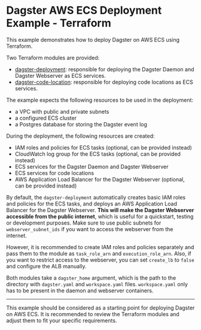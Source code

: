 # Dagster AWS ECS Deployment Example - Terraform

This example demonstrates how to deploy Dagster on AWS ECS using Terraform.

Two Terraform modules are provided:

- [dagster-deployment](./dagster-deployment): responsible for deploying the Dagster Daemon and Dagster Webserver as ECS services.
- [dagster-code-location](./dagster-code-location): responsible for deploying code locations as ECS services.

The example expects the following resources to be used in the deployment:

- a VPC with public and private subnets
- a configured ECS cluster
- a Postgres database for storing the Dagster event log

During the deployment, the following resources are created:

- IAM roles and policies for ECS tasks (optional, can be provided instead)
- CloudWatch log group for the ECS tasks (optional, can be provided instead)
- ECS services for the Dagster Daemon and Dagster Webserver
- ECS services for code locations
- AWS Application Load Balancer for the Dagster Webserver (optional, can be provided instead)

By default, the `dagster-deployment` automatically creates basic IAM roles and policies for the ECS tasks, and deploys an AWS Application Load Balancer for the Dagster Webserver. **This will make the Dagster Webserver accessible from the public internet**, which is useful for a quickstart, testing or development purposes. Make sure to use public subnets for `webserver_subnet_ids` if you want to access the webserver from the internet.

However, it is recommended to create IAM roles and policies separately and pass them to the module as `task_role_arn` and `execution_role_arn`. Also, if you want to restrict access to the webserver, you can set `create_lb` to `false` and configure the ALB manually.

Both modules take a `dagster_home` argument, which is the path to the directory with `dagster.yaml` and `workspace.yaml` files. `workspace.yaml` only has to be present in the daemon and webserver containers.

---

This example should be considered as a starting point for deploying Dagster on AWS ECS. It is recommended to review the Terraform modules and adjust them to fit your specific requirements.
